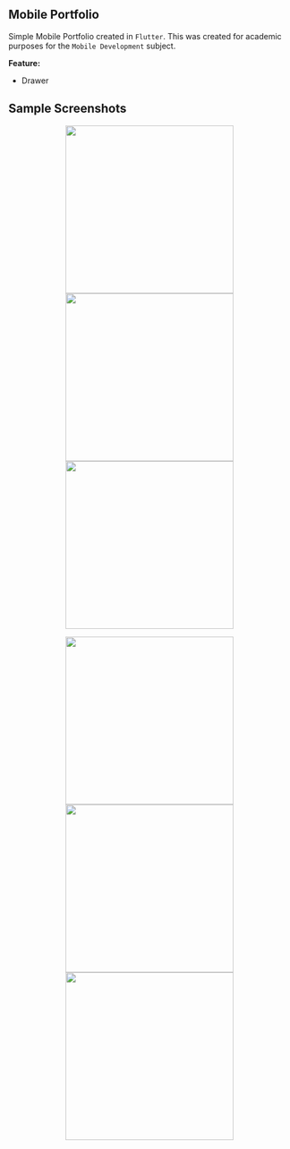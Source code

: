 ##  Mobile Portfolio

Simple Mobile Portfolio created in ```Flutter```. This was created for academic purposes for the ```Mobile Development``` subject.

**Feature:**
* Drawer

## Sample Screenshots
<p align ="center">
  <img align="center" src="https://user-images.githubusercontent.com/109678010/219879195-e5929550-98fe-47fd-aa1c-760dea62ab85.png" width="300">
  <img align="center" src="https://user-images.githubusercontent.com/109678010/219879199-052d953b-b8c0-4424-b5ba-25b2403b654a.png" width="300">
  <img align="center" src="https://user-images.githubusercontent.com/109678010/219879202-a9376001-946b-486e-a744-6dfff91fbab9.png" width="300">
</p>

<p align ="center">
  <img align="center" src="https://user-images.githubusercontent.com/109678010/219879204-6c40e0b6-19fa-4863-9ade-01964c2c661d.png" width="300">
  <img align="center" src="https://user-images.githubusercontent.com/109678010/219879205-51bd5f9d-9ab9-4c1c-b948-657fd4fdd50b.png" width="300">
  <img align="center" src="https://user-images.githubusercontent.com/109678010/219879207-2ef76b31-7c94-4fba-95d1-bd87fd03e61b.png" width="300">
</p>
